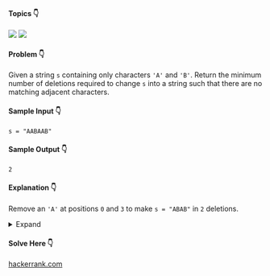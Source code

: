 #### Topics :point_down:
![](https://img.shields.io/badge/-stack-wheat)
![](https://img.shields.io/badge/-string-wheat)

#### Problem :point_down:
Given a string `s` containing only characters `'A'` and `'B'`. Return the minimum number of deletions required to change `s` into a string such that there are no matching adjacent characters.
#### Sample Input :point_down:
```
s = "AABAAB"
```
#### Sample Output :point_down:
```
2
```
#### Explanation :point_down:
Remove an `'A'` at positions `0` and `3` to make `s = "ABAB"` in `2` deletions.
<details>
<summary>Expand</summary>

#### Python :point_down:
```py
def solve(s):
    t = [s[0]] # stack
    d = 0      # deletions
    for i in range(1, len(s)):
        if (t[-1] == s[i]):
            d += 1
        else:
            t.append(s[i])
            
    return d
```
#### Time Complexity :point_down:
```
O(n)
```
#### Space Complexity :point_down:
```
O(n)
```
</details>

#### Solve Here :point_down:
[hackerrank.com](https://www.hackerrank.com/challenges/alternating-characters/problem)
